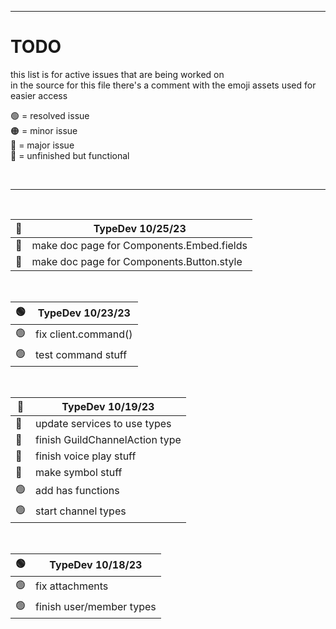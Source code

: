 [assets]: <> ( 
  🟢
  🟠
  🔴
  🔵
)


---


# TODO
this list is for active issues that are being worked on<br>
in the source for this file there's a comment with the emoji assets used for easier access

🟢 = resolved issue<br>
🟠 = minor issue<br>
🔴 = major issue<br>
🔵 = unfinished but functional<br>

<br>

---

<br>

| 🔵 | TypeDev 10/25/23 |
| - | - |
| 🔵 | make doc page for Components.Embed.fields |
| 🔵 | make doc page for Components.Button.style |
<br>

| 🟢 | TypeDev 10/23/23 |
| - | - |
| 🟢 | fix client.command() |
| 🟢 | test command stuff |
<br>

| 🔴 | TypeDev 10/19/23 |
| - | - |
| 🔴 | update services to use types |
| 🔴 | finish GuildChannelAction type |
| 🔵 | finish voice play stuff |
| 🔵 | make symbol stuff |
| 🟢 | add has functions |
| 🟢 | start channel types |
<br>

| 🟢 | TypeDev 10/18/23 |
| - | - |
| 🟢 | fix attachments |
| 🟢 | finish user/member types |
<br>
